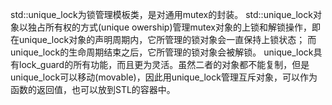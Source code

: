 std::unique_lock为锁管理模板类，是对通用mutex的封装。
std::unique_lock对象以独占所有权的方式(unique owership)管理mutex对象的上锁和解锁操作，即在unique_lock对象的声明周期内，它所管理的锁对象会一直保持上锁状态；
而unique_lock的生命周期结束之后，它所管理的锁对象会被解锁。
unique_lock具有lock_guard的所有功能，而且更为灵活。虽然二者的对象都不能复制，但是unique_lock可以移动(movable)，因此用unique_lock管理互斥对象，可以作为函数的返回值，也可以放到STL的容器中。